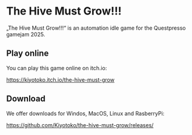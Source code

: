 The Hive Must Grow!!!
=====================

„The Hive Must Grow!!!“ is an automation idle game for the Questpresso gamejam 2025.

Play online
-----------

You can play this game online on itch.io:

https://kiyotoko.itch.io/the-hive-must-grow

Download
--------

We offer downloads for Windos, MacOS, Linux and RasberryPi:

https://github.com/Kiyotoko/the-hive-must-grow/releases/
